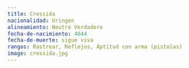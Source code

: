 ```yaml
---
title: Cressida
nacionalidad: Uringen
alineamiento: Neutro Verdadero
fecha-de-nacimiento: 4044
fecha-de-muerte: sigue viva
rangos: Rastrear, Reflejos, Aptitud con arma (pistolas)
image: cressida.jpg
---
```




#### 

